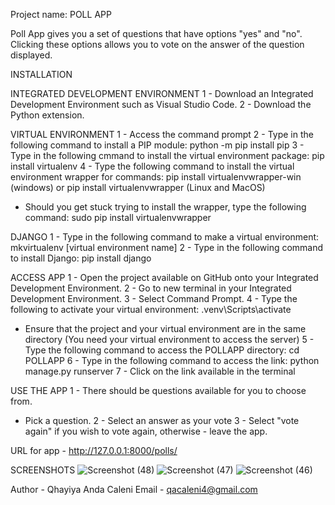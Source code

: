 Project name: POLL APP

Poll App gives you a set of questions that have options "yes" and "no". Clicking these options allows you to vote on the answer of the question displayed.

INSTALLATION

INTEGRATED DEVELOPMENT ENVIRONMENT
1 - Download an Integrated Development Environment such as Visual Studio Code. 
2 - Download the Python extension.


VIRTUAL ENVIRONMENT
1 - Access the command prompt
2 - Type in the following command to install a PIP module: python -m pip install pip
3 - Type in the following cmmand to install the virtual environment package: pip install virtualenv 
4 - Type the following command to install the virtual environment wrapper for commands: pip install virtualenvwrapper-win (windows) or pip install virtualenvwrapper (Linux and MacOS)
  - Should you get stuck trying to install the wrapper, type the following command: sudo pip install virtualenvwrapper

DJANGO
1 - Type in the following command to make a virtual environment: mkvirtualenv [virtual environment name]
2 - Type in the following command to install Django: pip install django

ACCESS APP
1 - Open the project available on GitHub onto your Integrated Development Environment.
2 - Go to new terminal in your Integrated Development Environment.
3 - Select Command Prompt.
4 - Type the following to activate your virtual environment: .venv\Scripts\activate
  - Ensure that the project and your virtual environment are in the same directory (You need your virtual environment to access the server)
5 - Type the following command to access the POLLAPP directory: cd POLLAPP
6 - Type in the following command to access the link: python manage.py runserver
7 - Click on the link available in the terminal

USE THE APP
1 - There should be questions available for you to choose from. 
  - Pick a question.
2 - Select an answer as your vote
3 - Select "vote again" if you wish to vote again, otherwise - leave the app.

URL for app - http://127.0.0.1:8000/polls/

SCREENSHOTS
![Screenshot (48)](https://github.com/qhayiyaanda/mybrand.github.io/assets/141025024/c32a8f8e-143b-49e7-896f-6c59bbc9d44a)
![Screenshot (47)](https://github.com/qhayiyaanda/mybrand.github.io/assets/141025024/7169967d-4892-48c0-aab0-0863c2837a90)
![Screenshot (46)](https://github.com/qhayiyaanda/mybrand.github.io/assets/141025024/f75cbca7-7da8-4286-a3c7-7621fcd5d55c)


Author - Qhayiya Anda Caleni 
Email - qacaleni4@gmail.com


